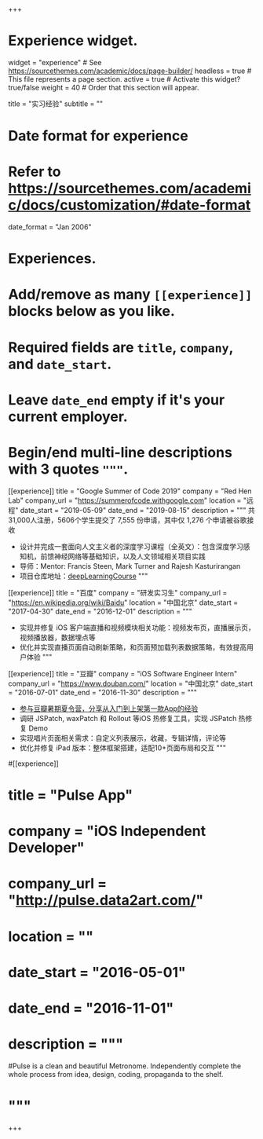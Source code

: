 +++
# Experience widget.
widget = "experience"  # See https://sourcethemes.com/academic/docs/page-builder/
headless = true  # This file represents a page section.
active = true  # Activate this widget? true/false
weight = 40  # Order that this section will appear.

title = "实习经验"
subtitle = ""

# Date format for experience
#   Refer to https://sourcethemes.com/academic/docs/customization/#date-format
date_format = "Jan 2006"

# Experiences.
#   Add/remove as many `[[experience]]` blocks below as you like.
#   Required fields are `title`, `company`, and `date_start`.
#   Leave `date_end` empty if it's your current employer.
#   Begin/end multi-line descriptions with 3 quotes `"""`.
[[experience]]
  title = "Google Summer of Code 2019"
  company = "Red Hen Lab"
  company_url = "https://summerofcode.withgoogle.com"
  location = "远程"
  date_start = "2019-05-09"
  date_end = "2019-08-15"
  description = """
  共31,000人注册，5606个学生提交了 7,555 份申请，其中仅 1,276 个申请被谷歌接收
  
  - 设计并完成一套面向人文主义者的深度学习课程（全英文）：包含深度学习感知机，前馈神经网络等基础知识，以及人文领域相关项目实践
  - 导师：Mentor: Francis Steen, Mark Turner and Rajesh Kasturirangan
  - 项目仓库地址：[deepLearningCourse](https://github.com/yogayu/deepLearningCourse)
  """

[[experience]]
  title = "百度"
  company = "研发实习生"
  company_url = "https://en.wikipedia.org/wiki/Baidu"
  location = "中国北京"
  date_start = "2017-04-30"
  date_end = "2016-12-01"
  description = """
  - 实现并修复 iOS 客户端直播和视频模块相关功能：视频发布页，直播展示页，视频播放器，数据埋点等
  - 优化并实现直播页面自动刷新策略，和页面预加载列表数据策略，有效提高用户体验
  """

[[experience]]
  title = "豆瓣"
  company = "iOS Software Engineer Intern"
  company_url = "https://www.douban.com/"
  location = "中国北京"
  date_start = "2016-07-01"
  date_end = "2016-11-30"
  description = """
  - [参与豆瓣暑期夏令营，分享从入门到上架第一款App的经验](http://data2art.com/douban-intern.html)
  - 调研 JSPatch, waxPatch 和 Rollout 等iOS 热修复工具，实现 JSPatch 热修复 Demo
  - 实现唱片页面相关需求：自定义列表展示，收藏，专辑详情，评论等
  - 优化并修复 iPad 版本：整体框架搭建，适配10+页面布局和交互
  """

#[[experience]]
#  title = "Pulse App"
#  company = "iOS Independent Developer"
#  company_url = "http://pulse.data2art.com/"
#  location = ""
#  date_start = "2016-05-01"
#  date_end = "2016-11-01"
#  description = """
#Pulse is a clean and beautiful Metronome. Independently complete the whole process from idea, design, coding, propaganda to the shelf.
#  """
+++
